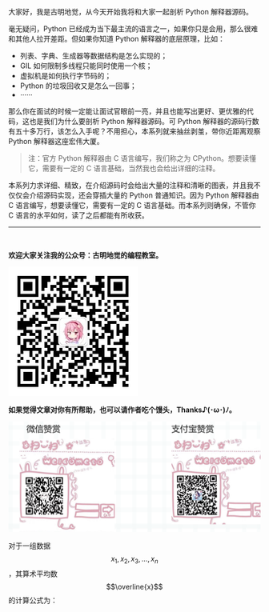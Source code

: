 大家好，我是古明地觉，从今天开始我将和大家一起剖析 Python 解释器源码。

毫无疑问，Python 已经成为当下最主流的语言之一，如果你只是会用，那么很难和其他人拉开差距。但如果你知道 Python 解释器的底层原理，比如：

+ 列表、字典、生成器等数据结构是怎么实现的； 
+ GIL 如何限制多线程只能同时使用一个核； 
+ 虚拟机是如何执行字节码的； 
+ Python 的垃圾回收又是怎么一回事； 
+ ······

那么你在面试的时候一定能让面试官眼前一亮，并且也能写出更好、更优雅的代码，这也是我们为什么要剖析 Python 解释器源码。可 Python 解释器的源码行数有五十多万行，该怎么入手呢？不用担心，本系列就来抽丝剥茧，带你近距离观察 Python 解释器这座宏伟大厦。

> 注：官方 Python 解释器由 C 语言编写，我们称之为 CPython。想要读懂它，需要有一定的 C 语言基础，当然我也会给出详细的注释。

本系列力求详细、精致，在介绍源码时会给出大量的注释和清晰的图表，并且我不仅仅会介绍源码实现，还会穿插大量的 Python 普通知识。因为 Python 解释器由 C 语言编写，想要读懂它，需要有一定的 C 语言基础。而本系列则确保，不管你 C 语言的水平如何，读了之后都能有所收获。

-----

&nbsp;

**欢迎大家关注我的公众号：古明地觉的编程教室。**

![](./images/qrcode_for_gh.jpg)

**如果觉得文章对你有所帮助，也可以请作者吃个馒头，Thanks♪(･ω･)ﾉ。**

![](./images/supports.png)

对于一组数据 $$x_{1}, x_{2}, x_{3}, ..., x_{n}$$，其算术平均数 $$\overline{x}$$ 的计算公式为：
